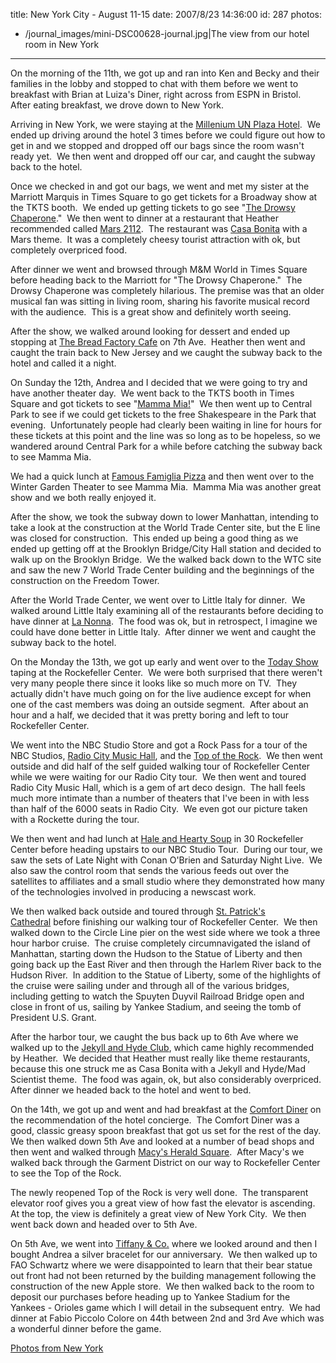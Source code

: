 title: New York City - August 11-15
date: 2007/8/23 14:36:00
id: 287
photos:
- /journal_images/mini-DSC00628-journal.jpg|The view from our hotel room in New York
---
On the morning of the 11th, we got up and ran into Ken and Becky and their families in the lobby and stopped to chat with them before we went to breakfast with Brian at Luiza's Diner, right across from ESPN in Bristol.  After eating breakfast, we drove down to New York. 

Arriving in New York, we were staying at the [Millenium UN Plaza Hotel](http://www.millenniumhotels.com/millenniumunplazanewyork/index.html).  We ended up driving around the hotel 3 times before we could figure out how to get in and we stopped and dropped off our bags since the room wasn't ready yet.  We then went and dropped off our car, and caught the subway back to the hotel. 

Once we checked in and got our bags, we went and met my sister at the Marriott Marquis in Times Square to go get tickets for a Broadway show at the TKTS booth.  We ended up getting tickets to go see "[The Drowsy Chaperone](http://www.drowsychaperone.com/)."  We then went to dinner at a restaurant that Heather recommended called [Mars 2112](http://www.mars2112.com/).  The restaurant was [Casa Bonita](http://www.casabonitadenver.com/) with a Mars theme.  It was a completely cheesy tourist attraction with ok, but completely overpriced food.

After dinner we went and browsed through M&M World in Times Square before heading back to the Marriott for "The Drowsy Chaperone."  The Drowsy Chaperone was completely hilarious. The premise was that an older musical fan was sitting in living room, sharing his favorite musical record with the audience.  This is a great show and definitely worth seeing.

After the show, we walked around looking for dessert and ended up stopping at [The Bread Factory Cafe](http://www.breadfactorycafe.com/) on 7th Ave.  Heather then went and caught the train back to New Jersey and we caught the subway back to the hotel and called it a night.

On Sunday the 12th, Andrea and I decided that we were going to try and have another theater day.  We went back to the TKTS booth in Times Square and got tickets to see "[Mamma Mia!](http://www.mamma-mia.com/)"  We then went up to Central Park to see if we could get tickets to the free Shakespeare in the Park that evening.  Unfortunately people had clearly been waiting in line for hours for these tickets at this point and the line was so long as to be hopeless, so we wandered around Central Park for a while before catching the subway back to see Mamma Mia. 

We had a quick lunch at [Famous Famiglia Pizza](http://www.famousfamiglia.com/) and then went over to the Winter Garden Theater to see Mamma Mia.  Mamma Mia was another great show and we both really enjoyed it. 

After the show, we took the subway down to lower Manhattan, intending to take a look at the construction at the World Trade Center site, but the E line was closed for construction.  This ended up being a good thing as we ended up getting off at the Brooklyn Bridge/City Hall station and decided to walk up on the Brooklyn Bridge.  We the walked back down to the WTC site and saw the new 7 World Trade Center building and the beginnings of the construction on the Freedom Tower.

After the World Trade Center, we went over to Little Italy for dinner.  We walked around Little Italy examining all of the restaurants before deciding to have dinner at [La Nonna](http://www.zagat.com/verticals/PropertyDetails.aspx?SI=GglMap&VID=8&R=100452622&UID=).  The food was ok, but in retrospect, I imagine we could have done better in Little Italy.  After dinner we went and caught the subway back to the hotel.

On the Monday the 13th, we got up early and went over to the [Today Show](http://www.msnbc.msn.com/id/3032633/) taping at the Rockefeller Center.  We were both surprised that there weren't very many people there since it looks like so much more on TV.  They actually didn't have much going on for the live audience except for when one of the cast members was doing an outside segment.  After about an hour and a half, we decided that it was pretty boring and left to tour Rockefeller Center.

We went into the NBC Studio Store and got a Rock Pass for a tour of the NBC Studios, [Radio City Music Hall](http://www.radiocity.com/), and the [Top of the Rock](http://www.topoftherocknyc.com/).  We then went outside and did half of the self guided walking tour of Rockefeller Center while we were waiting for our Radio City tour.  We then went and toured Radio City Music Hall, which is a gem of art deco design.  The hall feels much more intimate than a number of theaters that I've been in with less than half of the 6000 seats in Radio City.  We even got our picture taken with a Rockette during the tour.

We then went and had lunch at [Hale and Hearty Soup](http://www.haleandhearty.com/) in 30 Rockefeller Center before heading upstairs to our NBC Studio Tour.  During our tour, we saw the sets of Late Night with Conan O'Brien and Saturday Night Live.  We also saw the control room that sends the various feeds out over the satellites to affiliates and a small studio where they demonstrated how many of the technologies involved in producing a newscast work.

We then walked back outside and toured through [St. Patrick's Cathedral](http://www.saintpatrickscathedral.org/) before finishing our walking tour of Rockefeller Center.  We then walked down to the Circle Line pier on the west side where we took a three hour harbor cruise.  The cruise completely circumnavigated the island of Manhattan, starting down the Hudson to the Statue of Liberty and then going back up the East River and then through the Harlem River back to the Hudson River.  In addition to the Statue of Liberty, some of the highlights of the cruise were sailing under and through all of the various bridges, including getting to watch the Spuyten Duyvil Railroad Bridge open and close in front of us, sailing by Yankee Stadium, and seeing the tomb of President U.S. Grant.

After the harbor tour, we caught the bus back up to 6th Ave where we walked up to the [Jekyll and Hyde Club](http://www.jekyllandhydeclub.com/), which came highly recommended by Heather.  We decided that Heather must really like theme restaurants, because this one struck me as Casa Bonita with a Jekyll and Hyde/Mad Scientist theme.  The food was again, ok, but also considerably overpriced.  After dinner we headed back to the hotel and went to bed.

On the 14th, we got up and went and had breakfast at the [Comfort Diner](http://www.comfortdiner.com/) on the recommendation of the hotel concierge.  The Comfort Diner was a good, classic greasy spoon breakfast that got us set for the rest of the day.  We then walked down 5th Ave and looked at a number of bead shops and then went and walked through [Macy's Herald Square](http://www.macys.com/).  After Macy's we walked back through the Garment District on our way to Rockefeller Center to see the Top of the Rock.

The newly reopened Top of the Rock is very well done.  The transparent elevator roof gives you a great view of how fast the elevator is ascending.  At the top, the view is definitely a great view of New York City.  We then went back down and headed over to 5th Ave.

On 5th Ave, we went into [Tiffany & Co.](http://www.tiffany.com/) where we looked around and then I bought Andrea a silver bracelet for our anniversary.  We then walked up to FAO Schwartz where we were disappointed to learn that their bear statue out front had not been returned by the building management following the construction of the new Apple store.  We then walked back to the room to deposit our purchases before heading up to Yankee Stadium for the Yankees - Orioles game which I will detail in the subsequent entry.  We had dinner at Fabio Piccolo Colore on 44th between 2nd and 3rd Ave which was a wonderful dinner before the game.

[Photos from New York](PhotoAlbum.aspx?ID=NYC0807)
